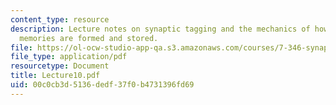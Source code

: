 ```yaml
---
content_type: resource
description: Lecture notes on synaptic tagging and the mechanics of how long term
  memories are formed and stored.
file: https://ol-ocw-studio-app-qa.s3.amazonaws.com/courses/7-346-synaptic-plasticity-and-memory-from-molecules-to-behavior-fall-2007/00c0cb3d5136dedf37f0b4731396fd69_Lecture10.pdf
file_type: application/pdf
resourcetype: Document
title: Lecture10.pdf
uid: 00c0cb3d-5136-dedf-37f0-b4731396fd69
---
```

